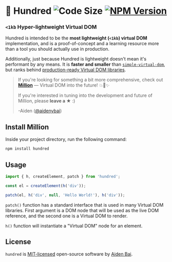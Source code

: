 # 💯 Hundred <img src="https://badgen.net/badgesize/brotli/https/unpkg.com/hundred?color=000000&labelColor=00000&label=bundle%20size" alt="Code Size" /> <a href="https://www.npmjs.com/package/hundred" target="_blank"><img src="https://img.shields.io/npm/v/hundred?style=flat&colorA=000000&colorB=000000" alt="NPM Version" /></a>

### `<1kb` Hyper-lightweight Virtual DOM

Hundred is intended to be the **most lightweight (`<1kb`) virtual DOM** implementation, and is a proof-of-concept and a learning resource more than a tool you should actually use in production.

Additionally, just because Hundred is lightweight doesn't mean it's performant by any means. It is **faster and smaller** than [`simple-virtual-dom`](https://github.com/livoras/simple-virtual-dom), but ranks behind [production-ready Virtual DOM libraries](https://million.js.org/benchmarks/official-benchmarks).

> If you're looking for something a bit more comprehensive, check out [**Million**](https://github.com/aidenybai/million) — Virtual DOM into the future! 💥🦁✨
>
> If you're interested in tuning into the development and future of Million, please **leave a ★** :)
>
> -Aiden ([@aidenybai](https://github.com/aidenybai))

## Install Million

Inside your project directory, run the following command:

```sh
npm install hundred
```

## Usage

```js
import { h, createElement, patch } from 'hundred';

const el = createElement(h('div'));

patch(el, h('div', null, 'Hello World!'), h('div'));
```

`patch()` function has a standard interface that is used in many Virtual DOM libraries. First argument is a DOM node that will be used as the live DOM reference, and the second one is a Virtual DOM to render.

`h()` function will instantiate a "Virtual DOM" node for an element.

## License

`hundred` is [MIT-licensed](LICENSE) open-source software by [Aiden Bai](https://github.com/aidenybai).
